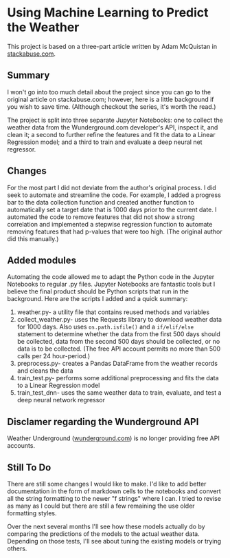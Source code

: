 # Using Machine Learning to Predict the Weather
This project is based on a three-part article written by Adam McQuistan in [stackabuse.com](http://stackabuse.com/using-machine-learning-to-predict-the-weather-part-1/).

## Summary
I won't go into too much detail about the project since you can go to the original article on stackabuse.com; however, here is a little background if you wish to save time. (Although checkout the series, it's worth the read.) 

The project is split into three separate Jupyter Notebooks: one to collect the weather data from the Wunderground.com developer's API, inspect it, and clean it; a second to further refine the features and fit the data to a Linear Regression model; and a third to train and evaluate a deep neural net regressor.

## Changes
For the most part I did not deviate from the author's original process. I did seek to automate and streamline the code. For example, I added a progress bar to the data collection function and created  another function to automatically set a target date that is 1000 days prior to the current date. I automated the code to remove features that did not show a strong correlation and implemented a stepwise regression function to automate removing features that had p-values that were too high. (The original author did this manually.)

## Added modules
Automating the code allowed me to adapt the Python code in the Jupyter Notebooks to regular .py files. Jupyter Notebooks are fantastic tools but I believe the final product should be Python scripts that run in the background. Here are the scripts I added and a quick summary:

1. weather.py- a utility file that contains reused methods and variables
2. collect_weather.py- uses the Requests library to download weather data for 1000 days. Also uses ```os.path.isfile()``` and a ```if/elif/else``` statement to determine whether the data from the first 500 days should be collected, data from the second 500 days should be collected, or no data is to be collected. (The free API account permits no more than 500 calls per 24 hour-period.)
3. preprocess.py- creates a Pandas DataFrame from the weather records and cleans the data
4. train_test.py- performs some additional preprocessing and fits the data to a Linear Regression model
5. train_test_dnn- uses the same weather data to train, evaluate, and test a deep neural network regressor

## Disclamer regarding the Wunderground API
Weather Underground ([wunderground.com](https://www.wunderground.com/weather/api/)) is no longer providing free API accounts.

## Still To Do
There are still some changes I would like to make. I'd like to add better documentation in the form of  markdown cells to the notebooks and convert all the string formatting to the newer "f strings" where I can. I tried to revise as many as I could but there are still a few remaining the use older formatting styles.

Over the next several months I'll see how these models actually do by comparing the predictions of the models to the actual weather data. Depending on those tests, I'll see about tuning the existing models or trying others.
